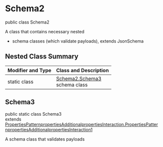# Schema2
public class Schema2

A class that contains necessary nested
- schema classes (which validate payloads), extends JsonSchema

## Nested Class Summary
| Modifier and Type | Class and Description |
| ----------------- | ---------------------- |
| static class | [Schema2.Schema3](#schema3)<br> schema class |

## Schema3
public static class Schema3<br>
extends [PropertiesPatternpropertiesAdditionalpropertiesInteraction.PropertiesPatternpropertiesAdditionalpropertiesInteraction1](../../../../../../components/schemas/PropertiesPatternpropertiesAdditionalpropertiesInteraction.md#propertiespatternpropertiesadditionalpropertiesinteraction1)

A schema class that validates payloads
